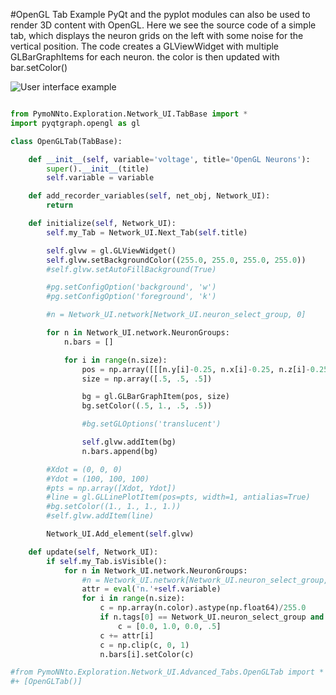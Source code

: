 #OpenGL Tab Example
PyQt and the pyplot modules can also be used to render 3D content with OpenGL.
Here we see the source code of a simple tab, which displays the neuron grids on the left with some noise for the vertical position.
The code creates a GLViewWidget with multiple GLBarGraphItems for each neuron. the color is then updated with bar.setColor()

![User interface example](https://raw.githubusercontent.com/trieschlab/PymoNNto/Images/OpenGLTab.png)

```python

from PymoNNto.Exploration.Network_UI.TabBase import *
import pyqtgraph.opengl as gl

class OpenGLTab(TabBase):

    def __init__(self, variable='voltage', title='OpenGL Neurons'):
        super().__init__(title)
        self.variable = variable

    def add_recorder_variables(self, net_obj, Network_UI):
        return

    def initialize(self, Network_UI):
        self.my_Tab = Network_UI.Next_Tab(self.title)

        self.glvw = gl.GLViewWidget()
        self.glvw.setBackgroundColor((255.0, 255.0, 255.0, 255.0))
        #self.glvw.setAutoFillBackground(True)

        #pg.setConfigOption('background', 'w')
        #pg.setConfigOption('foreground', 'k')

        #n = Network_UI.network[Network_UI.neuron_select_group, 0]

        for n in Network_UI.network.NeuronGroups:
            n.bars = []

            for i in range(n.size):
                pos = np.array([[[n.y[i]-0.25, n.x[i]-0.25, n.z[i]-0.25]]])
                size = np.array([.5, .5, .5])

                bg = gl.GLBarGraphItem(pos, size)
                bg.setColor((.5, 1., .5, .5))

                #bg.setGLOptions('translucent')

                self.glvw.addItem(bg)
                n.bars.append(bg)

        #Xdot = (0, 0, 0)
        #Ydot = (100, 100, 100)
        #pts = np.array([Xdot, Ydot])
        #line = gl.GLLinePlotItem(pos=pts, width=1, antialias=True)
        #bg.setColor((1., 1., 1., 1.))
        #self.glvw.addItem(line)

        Network_UI.Add_element(self.glvw)

    def update(self, Network_UI):
        if self.my_Tab.isVisible():
            for n in Network_UI.network.NeuronGroups:
                #n = Network_UI.network[Network_UI.neuron_select_group, 0]
                attr = eval('n.'+self.variable)
                for i in range(n.size):
                    c = np.array(n.color).astype(np.float64)/255.0
                    if n.tags[0] == Network_UI.neuron_select_group and i==Network_UI.neuron_select_id:
                        c = [0.0, 1.0, 0.0, .5]
                    c += attr[i]
                    c = np.clip(c, 0, 1)
                    n.bars[i].setColor(c)

#from PymoNNto.Exploration.Network_UI.Advanced_Tabs.OpenGLTab import *
#+ [OpenGLTab()]


```